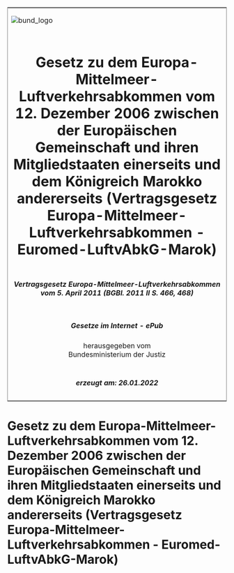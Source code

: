 <span id="DECKBLATT.html"></span>

<table border="0" frame="border" width="100%">

<tr valign="top">

<td align="left">

![bund\_logo](BfJ_2021_Web_de_de.gif)

</td>

<td align="right">

 

</td>

</tr>

<tr align="center" valign="middle">

<td colspan="2">

# Gesetz zu dem Europa-Mittelmeer-Luftverkehrsabkommen vom 12. Dezember 2006 zwischen der Europäischen Gemeinschaft und ihren Mitgliedstaaten einerseits und dem Königreich Marokko andererseits (Vertragsgesetz Europa-Mittelmeer-Luftverkehrsabkommen - Euromed-LuftvAbkG-Marok)

</td>

</tr>

<tr align="center" valign="middle">

<td colspan="2">

##### Vertragsgesetz Europa-Mittelmeer-Luftverkehrsabkommen vom 5. April 2011 (BGBl. 2011 II S. 466, 468)

</td>

</tr>

<tr align="center" valign="middle">

<td colspan="2">

  
  

##### Gesetze im Internet - ePub  
  
herausgegeben vom  
Bundesministerium der Justiz

</td>

</tr>

<tr align="center" valign="bottom">

<td colspan="2">

  
  

##### erzeugt am: 26.01.2022

</td>

</tr>

</table>

<span id="BJNR046620011.html"></span>

# Gesetz zu dem Europa-Mittelmeer-Luftverkehrsabkommen vom 12. Dezember 2006 zwischen der Europäischen Gemeinschaft und ihren Mitgliedstaaten einerseits und dem Königreich Marokko andererseits (Vertragsgesetz Europa-Mittelmeer-Luftverkehrsabkommen - Euromed-LuftvAbkG-Marok)

